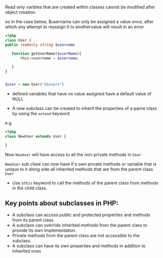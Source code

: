  Read only varibles that are created within classes cannot be modified after object  creation

so in the case below, $username can only be assigned a value once, after which any attempt to reassign it to anothervalue will result in an error
```php
<?php
class User {
public readonly string $username

   function getUserName($userName){
       this->username = $username;

   }
}


$user = new User("Ekeopre")
```

- defined variables that have no value assigned have a default value of NULL


- A new subclass can be created to inherit the properties of a parne class by using the ```extend``` keyword

e.g
```php
<?php
class NewUser extends User {

}
````

Now `NewUser` will have access to all the non-private methods in `User`

`NewUser` sub clsee can now have it's own private methods or variable that is unique to it along side all inherited methods that are from the parent class ```User```

- Use ``$this`` keyword to call the methods of the parent class from methods in the child class.


## Key points about subclasses in PHP:

- A subclass can access public and protected properties and methods from its parent class.
- A subclass can override inherited methods from the parent class to provide its own implementation.
- Private methods from the parent class are not accessible to the subclass.
- A subclass can have its own properties and methods in addition to inherited ones


